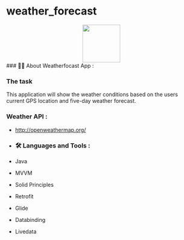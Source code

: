 # weather_forecast 

<div id="header" align="center">
  <img src="https://media.giphy.com/media/M9gbBd9nbDrOTu1Mqx/giphy.gif" width="100"/>
</div>
### 👨‍🦲 About Weatherfocast App :

###  The task
This application will show the weather conditions based on the users current GPS location and
 five-day weather forecast.
 
### Weather API :
- http://openweathermap.org/

- ### :hammer_and_wrench: Languages and Tools :
- Java
- MVVM
- Solid Principles
- Retrofit
- Glide 
- Databinding
- Livedata


